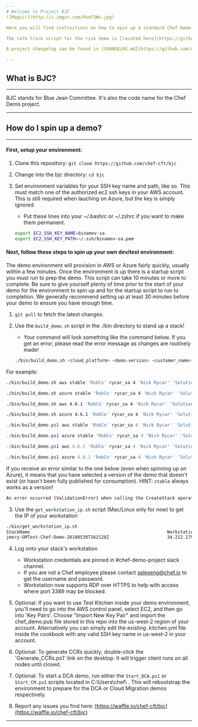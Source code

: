 ```yaml
---
# Welcome to Project BJC
![Magic!](http://i.imgur.com/hknf3Wx.jpg)

Here you will find instructions on how to spin up a standard Chef Demo environment in AWS or Azure, as well as instructions on how you can contribute to demo development.  This document assumes you have basic familiarity with AWS, Azure, Cloudformation, ARM templates, and SSH keys.  This project is maintained by the Solutions Architects team at Chef.  Issues, pull requests and general feedback are all welcome.  You may email us at saleseng [at] chef.io if you want to get in touch.

The talk track script for the risk demo is [located here](https://github.com/chef-cft/bjc/blob/master/AUTOMATE_RISK_DEMO_SCRIPT.md)

A project changelog can be found in [CHANGELOG.md](https://github.com/chef-cft/bjc/blob/master/CHANGELOG.md).

---
```

## What is BJC?
---
BJC stands for Blue Jean Committee. It's also the code name for the Chef Demo project.

---
## How do I spin up a demo?
---
#### First, setup your environment:
1. Clone this repository: `git clone https://github.com/chef-cft/bjc`
2. Change into the bjc directory: `cd bjc`
3. Set environment variables for your SSH key name and path, like so.  This must match one of the authorized ec2 ssh keys in your AWS account.  This is still required when lauching on Azure, but the key is simply ignored.
    * Put these lines into your ~/.bashrc or ~/.zshrc if you want to make them permanent.

   ```bash
   export EC2_SSH_KEY_NAME=binamov-sa
   export EC2_SSH_KEY_PATH=~/.ssh/binamov-sa.pem
   ```

#### Next, follow these steps to spin up your own dev/test environment:
The demo environment will provision in AWS or Azure fairly quickly, usually within a few minutes.  Once the environment is up there is a startup script you must run to prep the demo.  This script can take 10 minutes or more to complete.  Be sure to give yourself plenty of time prior to the start of your demo for the environment to spin up and for the startup script to run to completion.  We generally recommend setting up at least 30 minutes before your demo to ensure you have enough time.

1.  `git pull` to fetch the latest changes.
2.  Use the `build_demo.sh` script in the ./bin directory to stand up a stack!
    * Your command will look something like the command below.  If you get an error, please read the error message as changes are routinely made!

    ```bash
    ./bin/build_demo.sh <cloud_platform> <demo-version> <customer_name> <EC2 key pair name> <TTL> <your_name> <departmenet_name> <region>
    ```
  For example:

  ```bash
  ./bin/build_demo.sh aws stable 'RobCo' rycar_sa 4 'Nick Rycar' 'Solutions Architects' 'NA-Central'
  
  ./bin/build_demo.sh azure stable 'RobCo' rycar_sa 4 'Nick Rycar' 'Solutions Architects' 'NA-Central'

  ./bin/build_demo.sh aws 4.6.1 'RobCo' rycar_sa 4 'Nick Rycar' 'Solutions Architects' 'NA-Central'
  
  ./bin/build_demo.sh azure 4.6.1 'RobCo' rycar_sa 4 'Nick Rycar' 'Solutions Architects' 'NA-Central'
  ```
  
  ```powershell
  ./bin/build_demo.ps1 aws stable 'RobCo' rycar_sa 4 'Nick Rycar' 'Solutions Architects' 'NA-Central'
  
  ./bin/build_demo.ps1 azure stable 'RobCo' rycar_sa 4 'Nick Rycar' 'Solutions Architects' 'NA-Central'

  ./bin/build_demo.ps1 aws 4.6.1 'RobCo' rycar_sa 4 'Nick Rycar' 'Solutions Architects' 'NA-Central'
  
  ./bin/build_demo.ps1 azure 4.6.1 'RobCo' rycar_sa 4 'Nick Rycar' 'Solutions Architects' 'NA-Central'
  ```
  
  If you receive an error similar to the one below (even when spinning up on Azure), it means that you have selected a version of the demo that doesn't exist (or hasn't been fully published for consumption).  HINT:  `stable` always works as a version!
  
  ```bash
  An error occurred (ValidationError) when calling the CreateStack operation: S3 error: The specified key does not exist.
  ```
  
3.  Use the `get_workstation_ip.sh` script (Mac/Linux only for now) to get the IP of your workstation

  ```bash
  ./bin/get_workstation_ip.sh
  StackName                                                    WorkstationIP
  jmery-GMTest-Chef-Demo-20180530T162128Z                      34.212.179.198
  ```


4.  Log onto your stack's workstation
    * Workstation credentials are pinned in #chef-demo-project slack channel.  
    * If you are not a Chef employee please contact saleseng@chef.io to get the username and password.
    * Workstation now supports RDP over HTTPS to help with access where port 3389 may be blocked.

5.  Optional:  If you want to use Test Kitchen inside your demo environment, you'll need to go into the AWS control panel, select EC2, and then go into 'Key Pairs'.  Choose "Import New Key Pair" and import the chef_demo.pub file stored in this repo into the us-west-2 region of your account.  Alternatively you can simply edit the existing .kitchen.yml file inside the cookbook with any valid SSH key name in us-west-2 in your account.

6. Optional: To generate CCRs quickly, double-click the 'Generate_CCRs.ps1' link on the desktop. It will trigger client runs on all nodes until closed.

7. Optional: To start a DCA demo, run either the `Start_DCA.ps1` or `Start_CM.ps1` scripts located in C:\Users\chef\ . This will rebootstrap the environment to prepare for the DCA or Cloud MIgration demos respectively.

8.  Report any issues you find here:  [https://waffle.io/chef-cft/bjc](https://waffle.io/chef-cft/bjc)
---
